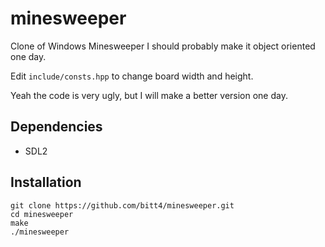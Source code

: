 # minesweeper

Clone of Windows Minesweeper
I should probably make it object oriented one day.

Edit `include/consts.hpp` to change board width and height.

Yeah the code is very ugly, but I will make a better version one day.

## Dependencies
 - SDL2

## Installation
```
git clone https://github.com/bitt4/minesweeper.git
cd minesweeper
make
./minesweeper
```
